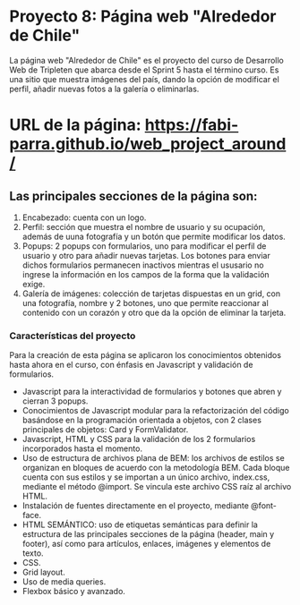 # Proyecto 8: Página web "Alrededor de Chile"

La página web "Alrededor de Chile" es el proyecto del curso de Desarrollo Web de Tripleten que abarca desde el Sprint 5 hasta el término curso. Es una sitio que muestra imágenes del país, dando la opción de modificar el perfil, añadir nuevas fotos a la galería o eliminarlas.

# URL de la página: https://fabi-parra.github.io/web_project_around/

## Las principales secciones de la página son:

1. Encabezado: cuenta con un logo.
2. Perfil: sección que muestra el nombre de usuario y su ocupación, además de uuna fotografía y un botón que permite modificar los datos.
3. Popups: 2 popups con formularios, uno para modificar el perfil de usuario y otro para añadir nuevas tarjetas. Los botones para enviar dichos formularios permanecen inactivos mientras el ususario no ingrese la información en los campos de la forma que la validación exige. 
4. Galería de imágenes: colección de tarjetas dispuestas en un grid, con una fotografía, nombre y 2 botones, uno que permite reaccionar al contenido con un corazón y otro que da la opción de eliminar la tarjeta.

### Características del proyecto

Para la creación de esta página se aplicaron los conocimientos obtenidos hasta ahora en el curso, con énfasis en Javascript y validación de formularios.

- Javascript para la interactividad de formularios y botones que abren y cierran 3 popups.
- Conocimientos de Javascript modular para la refactorización del código basándose en la programación orientada a objetos, con 2 clases principales de objetos: Card y FormValidator.
- Javascript, HTML y CSS para la validación de los 2 formularios incorporados hasta el momento.
- Uso de estructura de archivos plana de BEM: los archivos de estilos se organizan en bloques de acuerdo con la metodología BEM. Cada bloque cuenta con sus estilos y se importan a un único archivo, index.css, mediante el método @import. Se vincula este archivo CSS raíz al archivo HTML.
- Instalación de fuentes directamente en el proyecto, mediante @font-face.
- HTML SEMÁNTICO: uso de etiquetas semánticas para definir la estructura de las principales secciones de la página (header, main y footer), así como para artículos, enlaces, imágenes y elementos de texto.
- CSS.
- Grid layout.
- Uso de media queries.
- Flexbox básico y avanzado.

